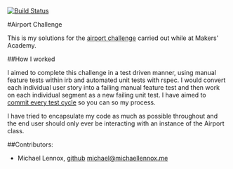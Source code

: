 [![Build Status](https://travis-ci.org/michaellennox/airport_challenge.svg?branch=master)](https://travis-ci.org/michaellennox/airport_challenge)

#Airport Challenge

This is my solutions for the [airport challenge](https://github.com/michaellennox/airport_challenge) carried out while at Makers' Academy.

##How I worked

I aimed to complete this challenge in a test driven manner, using manual feature tests within irb and automated unit tests with rspec. I would convert each individual user story into a failing manual feature test and then work on each individual segment as a new failing unit test. I have aimed to [commit every test cycle](https://github.com/michaellennox/airport_challenge/commits/master) so you can so my process.

I have tried to encapsulate my code as much as possible throughout and the end user should only ever be interacting with an instance of the Airport class.

##Contributors:

* Michael Lennox, [github](https://github.com/michaellennox) michael@michaellennox.me
